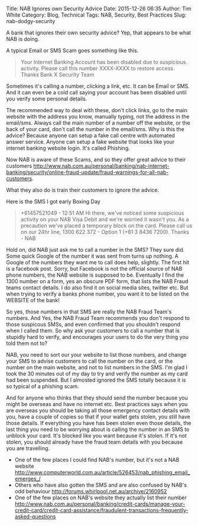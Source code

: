 Title: NAB Ignores own Security Advice
Date: 2015-12-26 06:35
Author: Tim White
Category: Blog, Technical
Tags: NAB, Security, Best Practices
Slug: nab-dodgy-security

A bank that ignores their own security advice? Yep, that appears to be what NAB
is doing.

A typical Email or SMS Scam goes something like this.
>  Your Internet Banking Account has been disabled due to suspicious activity.
>  Please call this number XXXX-XXXX to restore access. Thanks Bank X Security
>  Team

Sometimes it's calling a number, clicking a link, etc. It can be Email or SMS.
And it can even be a cold call saying your account has been disabled until you
verify some personal details.

The recommended way to deal with these, don't click links, go to the main
website with the address you know, manually typing, not the address in the
email/sms. Always call the main number of a number off the website, or the back
of your card, don't call the number in the email/sms. Why is this the advice?
Because anyone can setup a fake call centre with automated answer service.
Anyone can setup a fake website that looks like your internet banking website
login. It's called Phishing.

Now NAB is aware of these Scams, and so they offer great advice to their
customers <http://www.nab.com.au/personal/banking/nab-internet-banking/security/online-fraud-update/fraud-warnings-for-all-nab-customers>.

What they also do is train their customers to ignore the advice.

Here is the SMS I got early Boxing Day
>  +61457521049 - 12:51 AM
>  Hi there, we've noticed some suspicious activity on your NAB Visa Debit and
>  we're worried it wasn't you. As a precaution we've placed a temporary block on
>  the card. Please call us on our 24hr line, 1300 622 372 - Option 1 (+61 3 8436 7200). Thanks - NAB

Hold on, did NAB just ask me to call a number in the SMS? They sure did. Some
quick Google of the number it was sent from turns up nothing. A Google of the
numbers they want me to call does help, slightly. The first hit is a facebook
post. Sorry, but Facebook is not the official source of NAB phone numbers, the
NAB website is supposed to be. Eventually I find the 1300 number on a form, yes
an obscure PDF form, that lists the NAB Fraud teams contact details. I do also
find it on social media sites, twitter etc. But when trying to verify a banks
phone number, you want it to be listed on the WEBSITE of the bank!

So yes, those numbers in that SMS are really the NAB Fraud Team's numbers. And
Yes, the NAB Fraud Team recommends you don't respond to those suspicous SMSs,
and even confirmed that you shouldn't respond when I called them. So why ask
your customers to call a number that is stupidly hard to verify, and encourages
your users to do the very thing you told them not to?

NAB, you need to sort our your website to list those numbers, and change your
SMS to advise customers to call the number on the card, or the number on the
main website, and not to list numbers in the SMS. I'm glad I took the 30
minutes out of my day to try and verify the number as my card had been
suspended. But I almosted ignored the SMS totally because it is so typical of a
phishing scam.

And for anyone who thinks that they should send the number because you might
be overseas and have no internet etc. Best practices says when you are overseas
you should be taking all those emergency contact details with you, have a
couple of copies so that if your wallet gets stolen, you still have those
details. If everything you have has been stolen even those details, the last
thing you need to be worrying about is calling the number in an SMS to unblock
your card. It's blocked like you want because it's stolen. If it's not stolen,
you should already have the fraud team details with you because you are
travelling.

* One of the few places I could find NAB's number, but it's not a NAB website <http://www.computerworld.com.au/article/526453/nab_phishing_email_emerges_/>
* Others who have also gotten the SMS and are also confused by NAB's odd behaviour <http://forums.whirlpool.net.au/archive/2160952>
* One of the few places on NAB's website they actually list their number <http://www.nab.com.au/personal/banking/credit-cards/manage-your-credit-card/credit-card-assistance/fraudulent-transactions-frequently-asked-questions>
